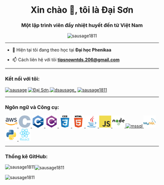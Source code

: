 <h1 align="center">Xin chào 👋, tôi là Đại Sơn</h1>
<h3 align="center">Một lập trình viên đầy nhiệt huyết đến từ Việt Nam</h3>

<p align="center"> 
  <img src="https://komarev.com/ghpvc/?username=sausage1811&label=Profile%20views&color=0e75b6&style=flat" alt="sausage1811" />
</p>


---

- 🌱 Hiện tại tôi đang theo học tại **Đại học Phenikaa**

- 📫 Cách liên hệ với tôi **tipsnowntds.206@gmail.com**

---

### Kết nối với tôi:
<p align="left">
<a href="https://linkedin.com/in/sausage" target="blank"><img align="center" src="https://raw.githubusercontent.com/rahuldkjain/github-profile-readme-generator/master/src/images/icons/Social/linked-in-alt.svg" alt="sausage" height="30" width="40" /></a>
<a href="https://www.facebook.com/Ntds.Hn206" target="_blank">
  <img align="center" src="https://raw.githubusercontent.com/rahuldkjain/github-profile-readme-generator/master/src/images/icons/Social/facebook.svg" alt="Đại Sơn" height="30" width="40" />
</a>
<a href="https://www.instagram.com/dsausage_" target="blank"><img align="center" src="https://raw.githubusercontent.com/rahuldkjain/github-profile-readme-generator/master/src/images/icons/Social/instagram.svg" alt="dsausage_" height="30" width="40" /></a>
<a href="https://discord.gg/sausage1811" target="blank"><img align="center" src="https://raw.githubusercontent.com/rahuldkjain/github-profile-readme-generator/master/src/images/icons/Social/discord.svg" alt="sausage1811" height="30" width="40" /></a>
</p>

---

### Ngôn ngữ và Công cụ:
<p align="left">
<a href="https://aws.amazon.com" target="_blank" rel="noreferrer"> 
  <img src="https://raw.githubusercontent.com/devicons/devicon/master/icons/amazonwebservices/amazonwebservices-original-wordmark.svg" alt="aws" width="40" height="40"/> 
</a>
<a href="https://www.cprogramming.com/" target="_blank" rel="noreferrer"> 
  <img src="https://raw.githubusercontent.com/devicons/devicon/master/icons/c/c-original.svg" alt="c" width="40" height="40"/> 
</a>
<a href="https://www.w3schools.com/cpp/" target="_blank" rel="noreferrer"> 
  <img src="https://raw.githubusercontent.com/devicons/devicon/master/icons/cplusplus/cplusplus-original.svg" alt="cplusplus" width="40" height="40"/> 
</a>
<a href="https://www.w3schools.com/cs/" target="_blank" rel="noreferrer"> 
  <img src="https://raw.githubusercontent.com/devicons/devicon/master/icons/csharp/csharp-original.svg" alt="csharp" width="40" height="40"/> 
</a>
<a href="https://www.w3schools.com/css/" target="_blank" rel="noreferrer"> 
  <img src="https://raw.githubusercontent.com/devicons/devicon/master/icons/css3/css3-original-wordmark.svg" alt="css3" width="40" height="40"/> 
</a>
<a href="https://www.w3.org/html/" target="_blank" rel="noreferrer"> 
  <img src="https://raw.githubusercontent.com/devicons/devicon/master/icons/html5/html5-original-wordmark.svg" alt="html5" width="40" height="40"/> 
</a>
<a href="https://www.java.com" target="_blank" rel="noreferrer"> 
  <img src="https://raw.githubusercontent.com/devicons/devicon/master/icons/java/java-original.svg" alt="java" width="40" height="40"/> 
</a>
<a href="https://developer.mozilla.org/en-US/docs/Web/JavaScript" target="_blank" rel="noreferrer"> 
  <img src="https://raw.githubusercontent.com/devicons/devicon/master/icons/javascript/javascript-original.svg" alt="javascript" width="40" height="40"/> 
</a>
<a href="https://nodejs.org/" target="_blank" rel="noreferrer"> 
  <img src="https://raw.githubusercontent.com/devicons/devicon/master/icons/nodejs/nodejs-original-wordmark.svg" alt="nodejs" width="40" height="40"/> 
</a>
<a href="https://www.microsoft.com/en-us/sql-server" target="_blank" rel="noreferrer"> 
  <img src="https://www.svgrepo.com/show/303229/microsoft-sql-server-logo.svg" alt="mssql" width="40" height="40"/> 
</a>
<a href="https://www.mysql.com/" target="_blank" rel="noreferrer"> 
  <img src="https://raw.githubusercontent.com/devicons/devicon/master/icons/mysql/mysql-original-wordmark.svg" alt="mysql" width="40" height="40"/> 
</a>
<a href="https://www.python.org" target="_blank" rel="noreferrer"> 
  <img src="https://raw.githubusercontent.com/devicons/devicon/master/icons/python/python-original.svg" alt="python" width="40" height="40"/> 
</a>
<a href="https://reactjs.org/" target="_blank" rel="noreferrer"> 
  <img src="https://raw.githubusercontent.com/devicons/devicon/master/icons/react/react-original-wordmark.svg" alt="react" width="40" height="40"/> 
</a>
</p>


---

### Thống kê GitHub:
<p>
  <img align="left" src="https://github-readme-stats.vercel.app/api/top-langs?username=sausage1811&show_icons=true&locale=en&layout=compact" alt="sausage1811" />
</p>
<p>
  <img align="center" src="https://github-readme-stats.vercel.app/api?username=sausage1811&show_icons=true&locale=en" alt="sausage1811" />
</p>
<p>
  <img align="center" src="https://github-readme-streak-stats.herokuapp.com/?user=sausage1811" alt="sausage1811" />
</p>

